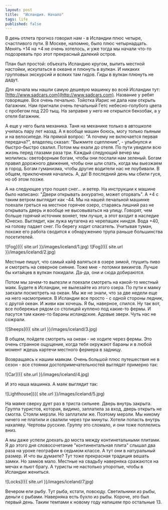 ```yaml
---
layout: post
title:  "Исландия. Начало"
tags: life
published: false
---
```


В день отлета прогноз говорил нам - в Исландии плюс четыре, счастливого пути. В Москве, напомню, было плюс четырнадцать. Менять +14 на +4 не очень хотелось, и уже тогда мы начали что-то подозревать про этот прекрасный далекий остров. 

План был простой: объехать Исландию кругом, выпить местной настойки, искупаться в океане и плюнуть в вулкан. И никаких групповых экскурсий и всяких там гидов. Гиды в вулкан плюнуть не дадут. 

Для начала мы нашли самую дешевую машинку во всей Исландии тут: [http://www.sadcars.com](http://www.sadcars.com). Название у ребят говорящее. Все очень печально. Тойотка Йарис не дала нам открыть багажник. Нам пригнали очень печальный Гетс небесно-голубого цвета с пробегом под 220 тыщ. На заправке у него не открылся бензобак, а у отеля багажник. 

А еще у него была механика. Таня на механике только в автошколе училась пару лет назад. А я вообще машин боюсь, могу только пьяным и на велосипеде. На прямой вопрос: "А почему не включается первая передача?", владелец сказал: "Выжмите сцепление", - улыбнулся и быстро-быстро свалил. 
Потом мы ехали до отеля. По пути увидели всю жизнь перед глазами раза три. Каждый следующий вечер мы молились: светофорным богам, чтобы они послали нам зеленый. Богам правил дорожного движения, чтобы они шли спать, когда мы выезжаем в город. Богам гуманизма, чтобы другие водители нас не поубивали. В общем, приключения начались. А, да! В последний день мы сбили гуся, но об этом позже.

А на следующее утро пошел снег... и ветер. На инструкции к машине было написано: "Двери открывать аккуратно, может оторвать". А +4 с таким ветром выглядит как -44. Мы на нашей печальной машинке поехали греться на местное горячее озеро, стараясь лишний раз не открывать дверь и вообще не высовываться на улицу. Говорят, чем больше горячий источник воняет, тем лучше, а этот входит в наследие Юнеско. Выглядит, как лужа мутагена из черепашек ниндзя. Вода +40, на голову падает снег. По берегу ходит спасатель. Учитывая туман, похоже его работа сводится к обнаружению трупа раньше большинства посетителей.

![Fog]({{ site.url }}/images/iceland/1.jpg)
![Fog]({{ site.url }}/images/iceland/2.jpg)


Местные пишут, что самый кайф валяться в озере зимой, глушить пиво и смотреть на северное сияние. Тоже мне - потомки викингов. Лучше бы китайцев в вулкан покидали. Да-да, они и сюда добираются.

Потом мы зачем-то вылезли и поехали смотреть на какой-то местный маяк. Будете в Исландии, не вылезайте из этого озера. 
По пути к маяку заехали посмотреть на океан. Мы же не знали, что за две недели еще на него насмотримся. В Исландии все просто - с одной стороны ледник, с другой океан. И живи как хочешь. Я бы, наверное, спился. Ну так вот, все побережье рядом со столицей куплено под какие-то фермы. И пасутся там какие-то бараны исландские. Адовые звери. Чуть нас не сожрали.

![Sheeps]({{ site.url }}/images/iceland/3.jpg)

В общем, пойдете смотреть на океан - не ходите через фермы. Это очень странное ощущение, когда тебя окружают бараны и в любой момент ждешь картечи местного фермера в задницу.

Возвращаясь к нашим маякам. Очень большой плюс путешествия не в сезон - все стоянки достопримечательностей выглядят примерно так:

![Car]({{ site.url }}/images/iceland/4.jpg)

И это наша машинка. А маяк выглядит так:

![Lighthouse]({{ site.url }}/images/iceland/5.jpg)

На маяке сверху дует раз в триста сильнее. Дверь внутрь закрыта. Группа туристов, которая, видимо, заплатила за вход, дверь открыть не смогла. Стояли мерзли. Но заплатили же. Поэтому мерзли. Мы никому ничего не платили и свалили через три минуты. Хотели попасть внутрь нахаляву. Чертовы русские. Группу это сломало, и они тоже поплелись вниз.

А мы даже успели доехать до моста между континетальными плитами. Я до этого дня словосочетание "континентальная плита" слышал два раза на уроке географии в седьмом классе. А тут они в натуральный размер. И что вы думаете? Тут тоже прекрасная традиция вешать замки. Но замков мало. Местные на свадьбу наверняка сражаются на мечах и пьют брагу. А туристы не настолько упоротые, чтобы в Исландии жениться.

![Locks]({{ site.url }}/images/iceland/7.jpg)

Вечером ели рыбу. Тут рыба, кстати, повсюду. Светильники из рыбы, деньги с рыбами. Наверняка есть бухло из рыбы.
Короче, это был первый день. Таким темпами к новому году напишем про остальные 13. 